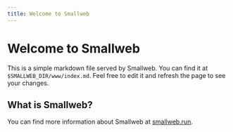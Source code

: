 ```yaml
---
title: Welcome to Smallweb
---
```


# Welcome to Smallweb

This is a simple markdown file served by Smallweb. You can find it at `$SMALLWEB_DIR/www/index.md`. Feel free to edit it and refresh the page to see your changes.

## What is Smallweb?

You can find more information about Smallweb at [smallweb.run](https://smallweb.run).
